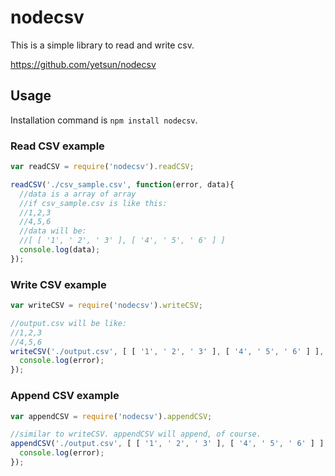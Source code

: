 nodecsv
=============

This is a simple library to read and write csv.

https://github.com/yetsun/nodecsv



## Usage

Installation command is `npm install nodecsv`.


### Read CSV example
```javascript
var readCSV = require('nodecsv').readCSV;

readCSV('./csv_sample.csv', function(error, data){
  //data is a array of array
  //if csv_sample.csv is like this:
  //1,2,3
  //4,5,6
  //data will be:
  //[ [ '1', ' 2', ' 3' ], [ '4', ' 5', ' 6' ] ]
  console.log(data);
});

```

### Write CSV example 
```javascript
var writeCSV = require('nodecsv').writeCSV;

//output.csv will be like:
//1,2,3
//4,5,6
writeCSV('./output.csv', [ [ '1', ' 2', ' 3' ], [ '4', ' 5', ' 6' ] ], function(error){
  console.log(error);
});
```


### Append CSV example 
```javascript
var appendCSV = require('nodecsv').appendCSV;

//similar to writeCSV. appendCSV will append, of course.
appendCSV('./output.csv', [ [ '1', ' 2', ' 3' ], [ '4', ' 5', ' 6' ] ], function(error){
  console.log(error);
});
```
